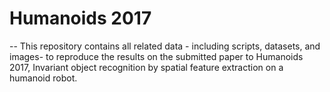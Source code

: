 # Humanoids 2017
--
This repository contains all related data - including scripts, datasets, and images- to reproduce the results on the submitted paper to Humanoids 2017, Invariant object recognition by spatial feature extraction on a humanoid robot.